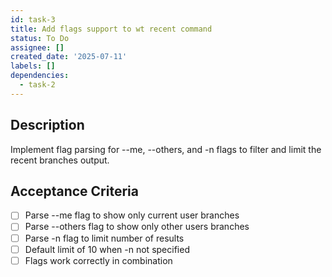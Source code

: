 ```yaml
---
id: task-3
title: Add flags support to wt recent command
status: To Do
assignee: []
created_date: '2025-07-11'
labels: []
dependencies:
  - task-2
---
```


## Description

Implement flag parsing for --me, --others, and -n flags to filter and limit the recent branches output.

## Acceptance Criteria

- [ ] Parse --me flag to show only current user branches
- [ ] Parse --others flag to show only other users branches
- [ ] Parse -n flag to limit number of results
- [ ] Default limit of 10 when -n not specified
- [ ] Flags work correctly in combination
